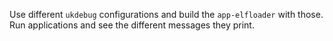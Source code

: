 Use different `ukdebug` configurations and build the `app-elfloader` with those.
Run applications and see the different messages they print.
